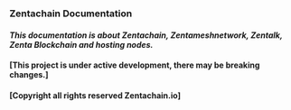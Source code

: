 ### Zentachain Documentation

#### *This documentation is about Zentachain, Zentameshnetwork, Zentalk, Zenta Blockchain and hosting nodes.*

#### [This project is under active development, there may be breaking changes.]
#### [Copyright all rights reserved Zentachain.io]

